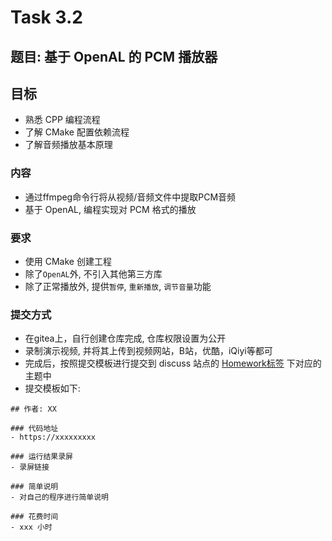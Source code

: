 
# Task 3.2

## 题目: 基于 OpenAL 的 PCM 播放器


## 目标
- 熟悉 CPP 编程流程
- 了解 CMake 配置依赖流程
- 了解音频播放基本原理


### 内容
- 通过ffmpeg命令行将从视频/音频文件中提取PCM音频
- 基于 OpenAL, 编程实现对 PCM 格式的播放

### 要求
- 使用 CMake 创建工程
- 除了`OpenAL`外, 不引入其他第三方库
- 除了正常播放外, 提供`暂停`, `重新播放`, `调节音量`功能


### 提交方式
- 在gitea上，自行创建仓库完成, 仓库权限设置为公开
- 录制演示视频, 并将其上传到视频网站，B站，优酷，iQiyi等都可
- 完成后，按照提交模板进行提交到 discuss 站点的 [Homework标签](https://discuss.seekloud.org:50443/t/homework) 下对应的主题中
- 提交模板如下: 
```
## 作者: XX

### 代码地址
- https://xxxxxxxxx

### 运行结果录屏
- 录屏链接

### 简单说明
- 对自己的程序进行简单说明

### 花费时间
- xxx 小时

```






